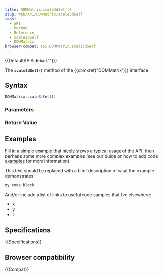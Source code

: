 ```yaml
---
title: DOMMatrix.scale3dSelf()
slug: Web/API/DOMMatrix/scale3dSelf
tags:
  - API
  - Method
  - Reference
  - scale3dSelf
  - DOMMatrix
browser-compat: api.DOMMatrix.scale3dSelf
---
```

{{DefaultAPISidebar("")}}

The **`scale3dSelf()`** method of the {{domxref("DOMMatrix")}} interface 

## Syntax

```js
DOMMatrix.scale3dSelf()
```

### Parameters



### Return Value



## Examples

Fill in a simple example that nicely shows a typical usage of the API, then perhaps some more complex examples (see our guide on how to add [code examples](/en-US/docs/MDN/Contribute/Structures/Code_examples) for more information).

This text should be replaced with a brief description of what the example demonstrates.

```js
my code block
```

And/or include a list of links to useful code samples that live elsewhere:

*   x
*   y
*   z

## Specifications

{{Specifications}}

## Browser compatibility

{{Compat}}

